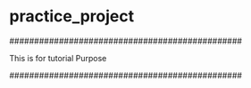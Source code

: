 # practice_project

###############################################

This is for tutorial Purpose

###############################################
